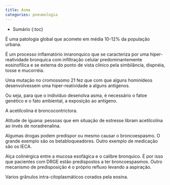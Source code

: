 ```yaml
---
title: Asma
categories: pneumologia
---
```


* Sumário
{:toc}

É uma patologia global que acomete em média 10-12% da população urbana.

É um processo inflamatório inraronquico que se caracteriza por uma hiper-reatividade bronquica com infiltração celular predominantemente eosinofílica e se externa do ponto de vista clínico pela simbilância, dispnéia, tosse e mucorréia.

Uma mutação no cromossomo 21 fez que com que alguns hominídeos desenvolvessem uma hiper-reatividade a alguns antígenos.

Ou seja, para que o indivíduo desenolva asma, é necessário o fatoe genético e o fato ambiental, a exposição ao antígeno.

A acetilcolina é broncocontrictora.

Atitude de iguana: pessoas que em situação de estresse libram acetilcolina ao invés de noradrenalina.

Algumas drogas podem predispor ou mesmo causar o broncoespasmo. O grande exemplo são os betabloqueadores. Outro exemplo de medicação são os IECA.



Alça colinérgica entre a mucosa esofágica e o calíbre bronquico. É por isso que pacientes com DRGE estão predispostos a ter broncoespasmos. Outro mecanismo de predisposição é o próprio refluxo levando a aspiração.


Varios grânulos intra-citoplasmáticos corados pela eosina.
